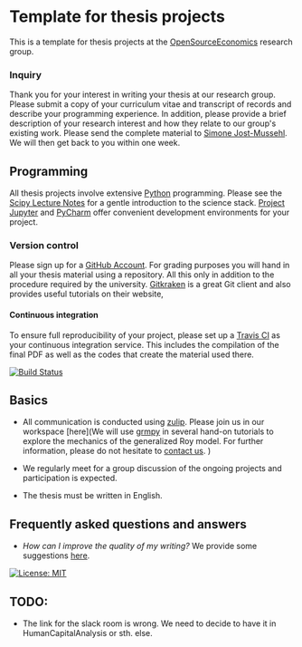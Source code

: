 # Template for thesis projects

This is a template for thesis projects at the [OpenSourceEconomics](https://github.com/OpenSourceEconomics) research group.

### Inquiry

Thank you for your interest in writing your thesis at our research group. Please submit a copy of your curriculum vitae and transcript of records and describe your programming experience. In addition, please provide a brief description of your research interest and how they relate to our group's existing work. Please send the complete material to [Simone Jost-Mussehl](https://www.iame.uni-bonn.de/people/jost-mussehl). We will then get back to you within one week.

## Programming

All thesis projects involve extensive [Python](https://www.python.org) programming. Please see the [Scipy Lecture Notes](https://scipy-lectures.org/) for a gentle introduction to the science stack. [Project Jupyter](https://jupyter.org) and  [PyCharm](https://www.jetbrains.com/pycharm) offer convenient development environments for your project.

### Version control

Please sign up for a [GitHub Account](http://github.com). For grading purposes you will hand in all your thesis material using a repository. All this only in addition to the procedure required by the university. [Gitkraken](https://www.gitkraken.com/git-client) is a great Git client and also provides useful tutorials on their website,

#### Continuous integration

To ensure full reproducibility of your project, please set up a [Travis CI](https://travis-ci.org) as your continuous integration service. This includes the compilation of the final PDF as well as the codes that create the material used there.

[![Build Status](https://travis-ci.org/HumanCapitalAnalysis/template-thesis-project.svg?branch=master)](https://travis-ci.org/HumanCapitalAnalysis/template-thesis-project)

## Basics

* All communication is conducted using [zulip](https://zulipchat.com/). Please join us in our workspace [here](We will use [grmpy](https://grmpy.readthedocs.io) in several hand-on tutorials to explore the mechanics of the generalized Roy model. For further information, please do not hesitate to [contact us](https://hca.zulipchat.com/).
)

* We regularly meet for a group discussion of the ongoing projects and participation is expected.

* The thesis must be written in English.

## Frequently asked questions and answers

* *How can I improve the quality of my writing?* We provide some suggestions [here](https://github.com/HumanCapitalAnalysis/general-resources).

[![License: MIT](https://img.shields.io/badge/License-MIT-blue.svg)](HumanCapitalAnalysis/student-project-template/blob/master/LICENSE)

## TODO:

* The link for the slack room is wrong. We need to decide to have it in HumanCapitalAnalysis or sth. else.
